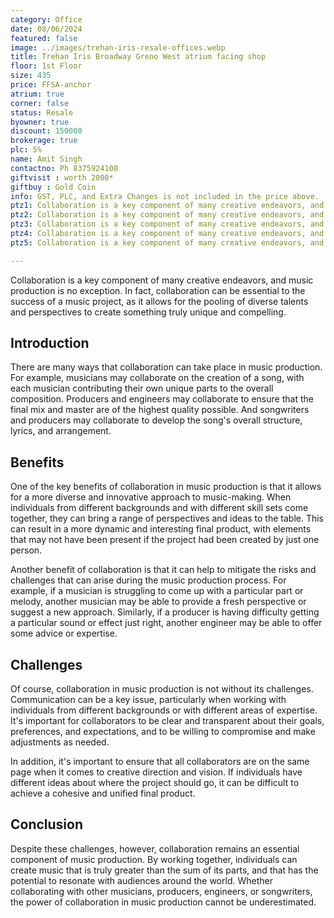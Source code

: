 ```yaml
---
category: Office
date: 08/06/2024
featured: false
image: ../images/trehan-iris-resale-offices.webp
title: Trehan Iris Broadway Greno West atrium facing shop
floor: 1st Floor
size: 435
price: FFSA-anchor
atrium: true
corner: false
status: Resale
byowner: true
discount: 150000
brokerage: true
plc: 5%
name: Amit Singh
contactno: Ph 8375924100
giftvisit : worth 2000*
giftbuy : Gold Coin
info: GST, PLC, and Extra Changes is not included in the price above.
ptz1: Collaboration is a key component of many creative endeavors, and music production is no exception.
ptz2: Collaboration is a key component of many creative endeavors, and music production is no exception.
ptz3: Collaboration is a key component of many creative endeavors, and music production is no exception.
ptz4: Collaboration is a key component of many creative endeavors, and music production is no exception.
ptz5: Collaboration is a key component of many creative endeavors, and music production is no exception.

---
```



Collaboration is a key component of many creative endeavors, and music production is no exception. In fact, collaboration can be essential to the success of a music project, as it allows for the pooling of diverse talents and perspectives to create something truly unique and compelling.

## Introduction

There are many ways that collaboration can take place in music production. For example, musicians may collaborate on the creation of a song, with each musician contributing their own unique parts to the overall composition. Producers and engineers may collaborate to ensure that the final mix and master are of the highest quality possible. And songwriters and producers may collaborate to develop the song's overall structure, lyrics, and arrangement.

## Benefits

One of the key benefits of collaboration in music production is that it allows for a more diverse and innovative approach to music-making. When individuals from different backgrounds and with different skill sets come together, they can bring a range of perspectives and ideas to the table. This can result in a more dynamic and interesting final product, with elements that may not have been present if the project had been created by just one person.

Another benefit of collaboration is that it can help to mitigate the risks and challenges that can arise during the music production process. For example, if a musician is struggling to come up with a particular part or melody, another musician may be able to provide a fresh perspective or suggest a new approach. Similarly, if a producer is having difficulty getting a particular sound or effect just right, another engineer may be able to offer some advice or expertise.

## Challenges

Of course, collaboration in music production is not without its challenges. Communication can be a key issue, particularly when working with individuals from different backgrounds or with different areas of expertise. It's important for collaborators to be clear and transparent about their goals, preferences, and expectations, and to be willing to compromise and make adjustments as needed.

In addition, it's important to ensure that all collaborators are on the same page when it comes to creative direction and vision. If individuals have different ideas about where the project should go, it can be difficult to achieve a cohesive and unified final product.

## Conclusion

Despite these challenges, however, collaboration remains an essential component of music production. By working together, individuals can create music that is truly greater than the sum of its parts, and that has the potential to resonate with audiences around the world. Whether collaborating with other musicians, producers, engineers, or songwriters, the power of collaboration in music production cannot be underestimated.